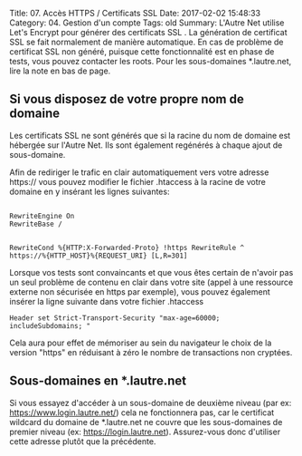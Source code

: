 Title: 07. Accès HTTPS / Certificats SSL 
Date: 2017-02-02 15:48:33
Category: 04. Gestion d'un compte
Tags: old
Summary: L'Autre Net utilise Let's Encrypt pour générer des certificats SSL . La génération de certificat SSL se fait normalement de manière automatique. En cas de problème de certificat SSL non généré, puisque cette fonctionnalité est en phase de tests, vous pouvez contacter les roots. Pour les sous-domaines *.lautre.net, lire la note en bas de page.

## Si vous disposez de votre propre nom de domaine

Les certificats SSL ne sont générés que si la racine du nom de domaine est hébergée sur l'Autre Net. Ils sont également regénérés à chaque ajout de sous-domaine.

Afin de rediriger le trafic en clair automatiquement vers votre adresse https:// vous pouvez modifier le fichier .htaccess à la racine de votre domaine en y insérant les lignes suivantes:


<code>
RewriteEngine On
RewriteBase /

RewriteCond %{HTTP:X-Forwarded-Proto} !https
RewriteRule ^ https://%{HTTP_HOST}%{REQUEST_URI} [L,R=301]
</code>

Lorsque vos tests sont convaincants et que vous êtes certain de n'avoir pas un seul problème de contenu en clair dans votre site (appel à une ressource externe non sécurisée en https par exemple), vous pouvez également insérer la ligne suivante dans votre fichier .htaccess

<code>Header set Strict-Transport-Security "max-age=60000; includeSubdomains; "</code>

Cela aura pour effet de mémoriser au sein du navigateur le choix de la version "https" en réduisant à zéro le nombre de transactions non cryptées.


## Sous-domaines en *.lautre.net

Si vous essayez d'accéder à un sous-domaine de deuxième niveau (par ex: https://www.login.lautre.net/) cela ne fonctionnera pas, car le certificat wildcard du domaine de *.lautre.net ne couvre que les sous-domaines de premier niveau (ex: https://login.lautre.net). Assurez-vous donc d'utiliser cette adresse plutôt que la précédente.